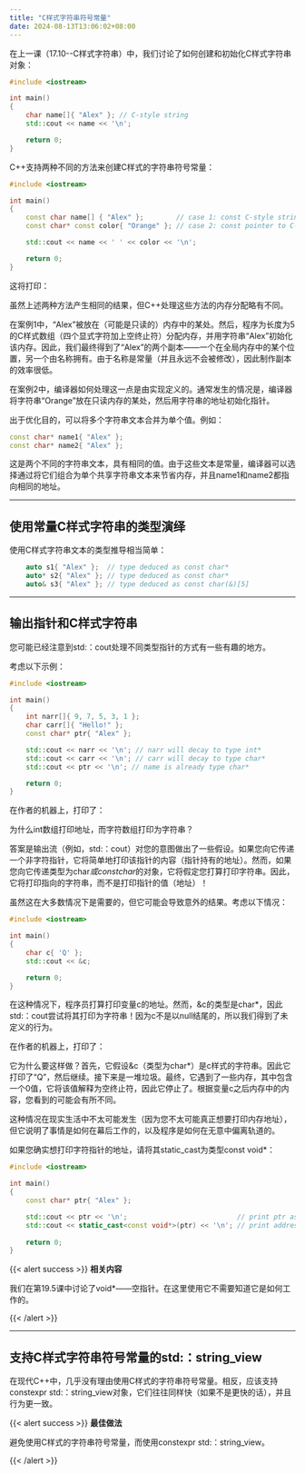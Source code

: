 ```yaml
---
title: "C样式字符串符号常量"
date: 2024-08-13T13:06:02+08:00
---
```


在上一课（17.10--C样式字符串）中，我们讨论了如何创建和初始化C样式字符串对象：

```C++
#include <iostream>

int main()
{
    char name[]{ "Alex" }; // C-style string
    std::cout << name << '\n';

    return 0;
}
```

C++支持两种不同的方法来创建C样式的字符串符号常量：

```C++
#include <iostream>

int main()
{
    const char name[] { "Alex" };        // case 1: const C-style string initialized with C-style string literal
    const char* const color{ "Orange" }; // case 2: const pointer to C-style string literal

    std::cout << name << ' ' << color << '\n';

    return 0;
}
```

这将打印：

虽然上述两种方法产生相同的结果，但C++处理这些方法的内存分配略有不同。

在案例1中，“Alex”被放在（可能是只读的）内存中的某处。然后，程序为长度为5的C样式数组（四个显式字符加上空终止符）分配内存，并用字符串“Alex”初始化该内存。因此，我们最终得到了“Alex”的两个副本——一个在全局内存中的某个位置，另一个由名称拥有。由于名称是常量（并且永远不会被修改），因此制作副本的效率很低。

在案例2中，编译器如何处理这一点是由实现定义的。通常发生的情况是，编译器将字符串“Orange”放在只读内存的某处，然后用字符串的地址初始化指针。

出于优化目的，可以将多个字符串文本合并为单个值。例如：

```C++
const char* name1{ "Alex" };
const char* name2{ "Alex" };
```

这是两个不同的字符串文本，具有相同的值。由于这些文本是常量，编译器可以选择通过将它们组合为单个共享字符串文本来节省内存，并且name1和name2都指向相同的地址。

***
## 使用常量C样式字符串的类型演绎

使用C样式字符串文本的类型推导相当简单：

```C++
    auto s1{ "Alex" };  // type deduced as const char*
    auto* s2{ "Alex" }; // type deduced as const char*
    auto& s3{ "Alex" }; // type deduced as const char(&)[5]
```

***
## 输出指针和C样式字符串

您可能已经注意到std:：cout处理不同类型指针的方式有一些有趣的地方。

考虑以下示例：

```C++
#include <iostream>

int main()
{
    int narr[]{ 9, 7, 5, 3, 1 };
    char carr[]{ "Hello!" };
    const char* ptr{ "Alex" };

    std::cout << narr << '\n'; // narr will decay to type int*
    std::cout << carr << '\n'; // carr will decay to type char*
    std::cout << ptr << '\n'; // name is already type char*

    return 0;
}
```

在作者的机器上，打印了：

为什么int数组打印地址，而字符数组打印为字符串？

答案是输出流（例如，std:：cout）对您的意图做出了一些假设。如果您向它传递一个非字符指针，它将简单地打印该指针的内容（指针持有的地址）。然而，如果您向它传递类型为char*或constchar*的对象，它将假定您打算打印字符串。因此，它将打印指向的字符串，而不是打印指针的值（地址）！

虽然这在大多数情况下是需要的，但它可能会导致意外的结果。考虑以下情况：

```C++
#include <iostream>

int main()
{
    char c{ 'Q' };
    std::cout << &c;

    return 0;
}
```

在这种情况下，程序员打算打印变量c的地址。然而，&c的类型是char*，因此std:：cout尝试将其打印为字符串！因为c不是以null结尾的，所以我们得到了未定义的行为。

在作者的机器上，打印了：

它为什么要这样做？首先，它假设&c（类型为char*）是c样式的字符串。因此它打印了“Q”，然后继续。接下来是一堆垃圾。最终，它遇到了一些内存，其中包含一个0值，它将该值解释为空终止符，因此它停止了。根据变量c之后内存中的内容，您看到的可能会有所不同。

这种情况在现实生活中不太可能发生（因为您不太可能真正想要打印内存地址），但它说明了事情是如何在幕后工作的，以及程序是如何在无意中偏离轨道的。

如果您确实想打印字符指针的地址，请将其static_cast为类型const void*：

```C++
#include <iostream>

int main()
{
    const char* ptr{ "Alex" };

    std::cout << ptr << '\n';                           // print ptr as C-style string
    std::cout << static_cast<const void*>(ptr) << '\n'; // print address held by ptr
    
    return 0;
}
```

{{< alert success >}}
**相关内容**

我们在第19.5课中讨论了void*——空指针。在这里使用它不需要知道它是如何工作的。

{{< /alert >}}

***
## 支持C样式字符串符号常量的std:：string_view

在现代C++中，几乎没有理由使用C样式的字符串符号常量。相反，应该支持constexpr std:：string_view对象，它们往往同样快（如果不是更快的话），并且行为更一致。

{{< alert success >}}
**最佳做法**

避免使用C样式的字符串符号常量，而使用constexpr std:：string_view。

{{< /alert >}}


